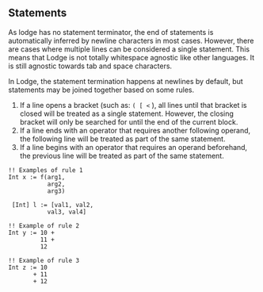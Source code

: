 ## Statements
As lodge has no statement terminator, the end of statements is automatically inferred by newline characters in most cases. However, there are cases where multiple lines can be considered a single statement. This means that Lodge is not totally whitespace agnostic like other languages. It is still agnostic towards tab and space characters.

In Lodge, the statement termination happens at newlines by default, but statements may be joined together based on some rules. 
1. If a line opens a bracket (such as: `( [ <` ), all lines until that bracket is closed will be treated as a single statement. However, the closing bracket will only be searched for until the end of the current block.
2. If a line ends with an operator that requires another following operand, the following line will be treated as part of the same statement.
3. If a line begins with an operator that requires an operand beforehand, the previous line will be treated as part of the same statement.

``` Lodge
!! Examples of rule 1
Int x := f(arg1,
	       arg2,
	       arg3)

 [Int] l := [val1, val2,
	       val3, val4]	

!! Example of rule 2
Int y := 10 +
         11 +
	     12

!! Example of rule 3
Int z := 10
       + 11
       + 12
```




